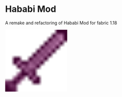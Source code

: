 # Hababi Mod
A remake and refactoring of Hababi Mod for fabric 1.18

<img src="https://raw.githubusercontent.com/GitHababi/hababi-mod/1.18/src/main/resources/assets/hababi/textures/item/hababite_sword.png" alt="icon" width="200"/>